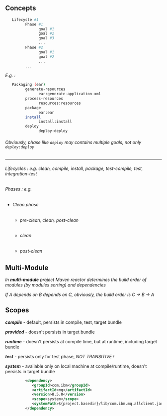 ## Concepts

```bash
   Lifecycle #1
         Phase #1
               goal #1
               goal #2
               goal #3
               ...
         Phase #2
               goal #1
               goal #2
               ...
         ...
```

   
_E.g. :_

```bash
   Packaging (ear)
         generate-resources
               ear:generate-application-xml
         process-resources
               resources:resources
         package
               ear:ear
         install
               install:install
         deploy
               deploy:deploy
```

###### _Obviously, phase like ```deploy``` may contains multiple goals, not only ```deploy:deploy```_

---

###### Lifecycles : e.g. clean, compile, install, package, test-compile, test, integration-test
###### Phases : e.g.
- ###### Clean phase
   - ###### pre-clean, clean, post-clean
   - ###### clean
   - ###### post-clean

## Multi-Module

_In ***multi-module*** project Maven reactor determines the build order of modules (by modules sorting) and dependencies_

_If A depends on B depends on C, obviously, the build order is C -> B -> A_

## Scopes

***compile*** - default, persists in compile, test, target bundle

***provided*** - doesn't persists in target bundle

***runtime*** - doesn't persists at compile time, but at runtime, including target bundle

***test*** - persists only for test phase, _NOT TRANSITIVE !_

***system*** - available only on local machine at compile/runtime, doesn't persists in target bundle
```xml
         <dependency>
            <groupId>com.ibm</groupId>
            <artifactId>mq</artifactId>
            <version>8.5.0</version>
            <scope>system</scope>
            <systemPath>${project.basedir}/lib/com.ibm.mq.allclient.jar</systemPath>
         </dependency>
```


